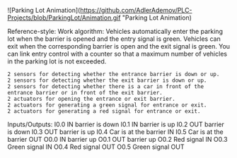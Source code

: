 ![Parking Lot Animation](https://github.com/AdlerAdemov/PLC-Projects/blob/ParkingLot/Animation.gif "Parking Lot Animation)

Reference-style: 
Work algorithm:
	Vehicles automatically enter the parking lot when the barrier is opened and the entry signal is green. Vehicles can exit when the corresponding barrier is open and the exit signal is green. You can link entry control with a counter so that a maximum number of vehicles in the parking lot is not exceeded.

	2 sensors for detecting whether the entrance barrier is down or up.
	2 sensors for detecting whether the exit barrier is down or up.
	2 sensors for detecting whether there is a car in front of the entrance barrier or in front of the exit barrier.
	2 actuators for opening the entrance or exit barrier.
	2 actuators for generating a green signal for entrance or exit.
	2 actuators for generating a red signal for entrance or exit.


Inputs/Outputs:
	I0.0	IN barrier is down
	I0.1	IN barrier is up
	I0.2	OUT barrier is down
	I0.3	OUT barrier is up
	I0.4	Car is at the barrier IN
	I0.5	Car is at the barrier OUT
	O0.0	IN barrier up
	O0.1	OUT barrier up
	O0.2	Red signal IN
	O0.3	Green signal IN
	O0.4	Red signal OUT
	O0.5	Green signal OUT
